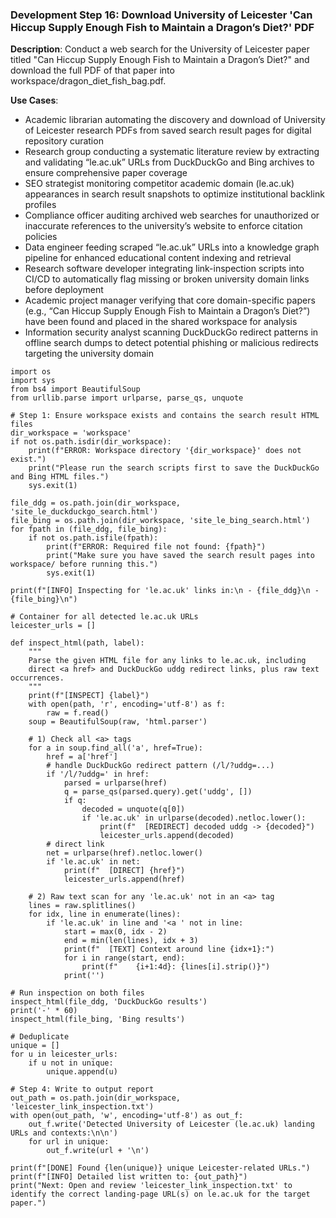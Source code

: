 ### Development Step 16: Download University of Leicester 'Can Hiccup Supply Enough Fish to Maintain a Dragon’s Diet?' PDF

**Description**: Conduct a web search for the University of Leicester paper titled "Can Hiccup Supply Enough Fish to Maintain a Dragon’s Diet?" and download the full PDF of that paper into workspace/dragon_diet_fish_bag.pdf.

**Use Cases**:
- Academic librarian automating the discovery and download of University of Leicester research PDFs from saved search result pages for digital repository curation
- Research group conducting a systematic literature review by extracting and validating “le.ac.uk” URLs from DuckDuckGo and Bing archives to ensure comprehensive paper coverage
- SEO strategist monitoring competitor academic domain (le.ac.uk) appearances in search result snapshots to optimize institutional backlink profiles
- Compliance officer auditing archived web searches for unauthorized or inaccurate references to the university’s website to enforce citation policies
- Data engineer feeding scraped “le.ac.uk” URLs into a knowledge graph pipeline for enhanced educational content indexing and retrieval
- Research software developer integrating link-inspection scripts into CI/CD to automatically flag missing or broken university domain links before deployment
- Academic project manager verifying that core domain-specific papers (e.g., “Can Hiccup Supply Enough Fish to Maintain a Dragon’s Diet?”) have been found and placed in the shared workspace for analysis
- Information security analyst scanning DuckDuckGo redirect patterns in offline search dumps to detect potential phishing or malicious redirects targeting the university domain

```
import os
import sys
from bs4 import BeautifulSoup
from urllib.parse import urlparse, parse_qs, unquote

# Step 1: Ensure workspace exists and contains the search result HTML files
dir_workspace = 'workspace'
if not os.path.isdir(dir_workspace):
    print(f"ERROR: Workspace directory '{dir_workspace}' does not exist.")
    print("Please run the search scripts first to save the DuckDuckGo and Bing HTML files.")
    sys.exit(1)

file_ddg = os.path.join(dir_workspace, 'site_le_duckduckgo_search.html')
file_bing = os.path.join(dir_workspace, 'site_le_bing_search.html')
for fpath in (file_ddg, file_bing):
    if not os.path.isfile(fpath):
        print(f"ERROR: Required file not found: {fpath}")
        print("Make sure you have saved the search result pages into workspace/ before running this.")
        sys.exit(1)

print(f"[INFO] Inspecting for 'le.ac.uk' links in:\n - {file_ddg}\n - {file_bing}\n")

# Container for all detected le.ac.uk URLs
leicester_urls = []

def inspect_html(path, label):
    """
    Parse the given HTML file for any links to le.ac.uk, including
    direct <a href> and DuckDuckGo uddg redirect links, plus raw text occurrences.
    """
    print(f"[INSPECT] {label}")
    with open(path, 'r', encoding='utf-8') as f:
        raw = f.read()
    soup = BeautifulSoup(raw, 'html.parser')

    # 1) Check all <a> tags
    for a in soup.find_all('a', href=True):
        href = a['href']
        # handle DuckDuckGo redirect pattern (/l/?uddg=...)
        if '/l/?uddg=' in href:
            parsed = urlparse(href)
            q = parse_qs(parsed.query).get('uddg', [])
            if q:
                decoded = unquote(q[0])
                if 'le.ac.uk' in urlparse(decoded).netloc.lower():
                    print(f"  [REDIRECT] decoded uddg -> {decoded}")
                    leicester_urls.append(decoded)
        # direct link
        net = urlparse(href).netloc.lower()
        if 'le.ac.uk' in net:
            print(f"  [DIRECT] {href}")
            leicester_urls.append(href)

    # 2) Raw text scan for any 'le.ac.uk' not in an <a> tag
    lines = raw.splitlines()
    for idx, line in enumerate(lines):
        if 'le.ac.uk' in line and '<a ' not in line:
            start = max(0, idx - 2)
            end = min(len(lines), idx + 3)
            print(f"  [TEXT] Context around line {idx+1}:")
            for i in range(start, end):
                print(f"    {i+1:4d}: {lines[i].strip()}")
            print('')

# Run inspection on both files
inspect_html(file_ddg, 'DuckDuckGo results')
print('-' * 60)
inspect_html(file_bing, 'Bing results')

# Deduplicate
unique = []
for u in leicester_urls:
    if u not in unique:
        unique.append(u)

# Step 4: Write to output report
out_path = os.path.join(dir_workspace, 'leicester_link_inspection.txt')
with open(out_path, 'w', encoding='utf-8') as out_f:
    out_f.write('Detected University of Leicester (le.ac.uk) landing URLs and contexts:\n\n')
    for url in unique:
        out_f.write(url + '\n')

print(f"[DONE] Found {len(unique)} unique Leicester-related URLs.")
print(f"[INFO] Detailed list written to: {out_path}")
print("Next: Open and review 'leicester_link_inspection.txt' to identify the correct landing-page URL(s) on le.ac.uk for the target paper.")
```